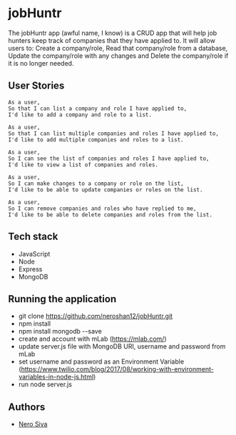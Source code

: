 # jobHuntr

The jobHuntr app (awful name, I know) is a CRUD app that will help job hunters keep track of companies that they have applied to. It will allow users to: Create a company/role, Read that company/role from a database, Update the company/role with any changes and Delete the company/role if it is no longer needed.

## User Stories

```
As a user,
So that I can list a company and role I have applied to,
I'd like to add a company and role to a list.
```

```
As a user,
So that I can list multiple companies and roles I have applied to,
I'd like to add multiple companies and roles to a list.
```

```
As a user,
So I can see the list of companies and roles I have applied to,
I'd like to view a list of companies and roles.
```

```
As a user,
So I can make changes to a company or role on the list,
I'd like to be able to update companies or roles on the list.
```

```
As a user,
So I can remove companies and roles who have replied to me,
I'd like to be able to delete companies and roles from the list.
```

## Tech stack

* JavaScript
* Node
* Express
* MongoDB

## Running the application

* git clone https://github.com/neroshan12/jobHuntr.git
* npm install
* npm install mongodb --save
* create and account with mLab (https://mlab.com/)
* update server.js file with MongoDB URI, username and password from mLab
* set username and password as an Environment Variable (https://www.twilio.com/blog/2017/08/working-with-environment-variables-in-node-js.html)
* run node server.js

## Authors

* [Nero Siva](https://github.com/neroshan12)
